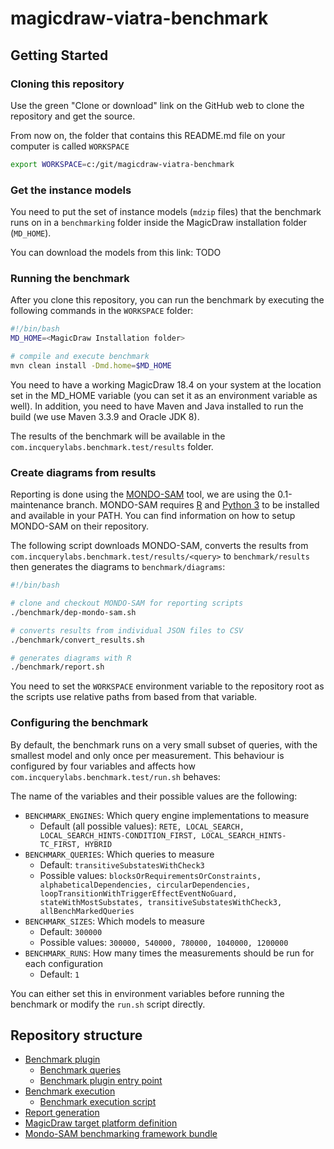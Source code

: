# magicdraw-viatra-benchmark

## Getting Started

### Cloning this repository

Use the green "Clone or download" link on the GitHub web to clone the repository and get the source.

From now on, the folder that contains this README.md file on your computer is called `WORKSPACE`

```bash
export WORKSPACE=c:/git/magicdraw-viatra-benchmark
```

### Get the instance models

You need to put the set of instance models (`mdzip` files) that the benchmark runs on in a `benchmarking` folder inside the MagicDraw installation folder (`MD_HOME`).

You can download the models from this link: TODO

### Running the benchmark

After you clone this repository, you can run the benchmark by executing the following commands in the `WORKSPACE` folder:

```bash
#!/bin/bash
MD_HOME=<MagicDraw Installation folder>

# compile and execute benchmark
mvn clean install -Dmd.home=$MD_HOME
```

You need to have a working MagicDraw 18.4 on your system at the location set in the MD_HOME variable (you can set it as an environment variable as well).
In addition, you need to have Maven and Java installed to run the build (we use Maven 3.3.9 and Oracle JDK 8).

The results of the benchmark will be available in the `com.incquerylabs.benchmark.test/results` folder.

### Create diagrams from results

Reporting is done using the [MONDO-SAM](https://github.com/FTSRG/mondo-sam/) tool, we are using the 0.1-maintenance branch.
MONDO-SAM requires [R](https://www.r-project.org/) and [Python 3](https://www.python.org/) to be installed and available in your PATH.
You can find information on how to setup MONDO-SAM on their repository.

The following script downloads MONDO-SAM, converts the results from `com.incquerylabs.benchmark.test/results/<query>` to `benchmark/results` then generates the diagrams to `benchmark/diagrams`:

```bash
#!/bin/bash

# clone and checkout MONDO-SAM for reporting scripts
./benchmark/dep-mondo-sam.sh

# converts results from individual JSON files to CSV
./benchmark/convert_results.sh

# generates diagrams with R
./benchmark/report.sh
```

You need to set the `WORKSPACE` environment variable to the repository root as the scripts use relative paths from based from that variable.

### Configuring the benchmark

By default, the benchmark runs on a very small subset of queries, with the smallest model and only once per measurement.
This behaviour is configured by four variables and affects how `com.incquerylabs.benchmark.test/run.sh` behaves:

The name of the variables and their possible values are the following:
* `BENCHMARK_ENGINES`: Which query engine implementations to measure
  * Default (all possible values): `RETE, LOCAL_SEARCH, LOCAL_SEARCH_HINTS-CONDITION_FIRST, LOCAL_SEARCH_HINTS-TC_FIRST, HYBRID`
* `BENCHMARK_QUERIES`: Which queries to measure
  * Default: `transitiveSubstatesWithCheck3`
  * Possible values: `blocksOrRequirementsOrConstraints, alphabeticalDependencies, circularDependencies, loopTransitionWithTriggerEffectEventNoGuard, stateWithMostSubstates, transitiveSubstatesWithCheck3, allBenchMarkedQueries`
* `BENCHMARK_SIZES`: Which models to measure
  * Default: `300000`
  * Possible values: `300000, 540000, 780000, 1040000, 1200000`
* `BENCHMARK_RUNS`: How many times the measurements should be run for each configuration
  * Default: `1`
  
You can either set this in environment variables before running the benchmark or modify the `run.sh` script directly.

<!-- end of Getting started (only edit outside of section, please) -->

## Repository structure
* [Benchmark plugin](https://github.com/IncQueryLabs/magicdraw-viatra-benchmark/tree/master/com.incquerylabs.benchmark.performance)
  * [Benchmark queries](https://github.com/IncQueryLabs/magicdraw-viatra-benchmark/tree/master/com.incquerylabs.benchmark.performance/src/com/incquerylabs/instaschema/performance/queries) 
  * [Benchmark plugin entry point](https://github.com/IncQueryLabs/magicdraw-viatra-benchmark/blob/master/com.incquerylabs.benchmark.performance/src/com/incquerylabs/instaschema/performance/InstaSchemaPerformancePlugin.java)
* [Benchmark execution](https://github.com/IncQueryLabs/magicdraw-viatra-benchmark/tree/master/com.incquerylabs.benchmark.test)
  * [Benchmark execution script](https://github.com/IncQueryLabs/magicdraw-viatra-benchmark/blob/master/com.incquerylabs.benchmark.test/run.sh)
* [Report generation](https://github.com/IncQueryLabs/magicdraw-viatra-benchmark/tree/master/benchmark)
* [MagicDraw target platform definition](https://github.com/IncQueryLabs/magicdraw-viatra-benchmark/tree/master/MagicDraw)
* [Mondo-SAM benchmarking framework bundle](https://github.com/IncQueryLabs/magicdraw-viatra-benchmark/tree/master/eu.mondo.sam.bundle)

